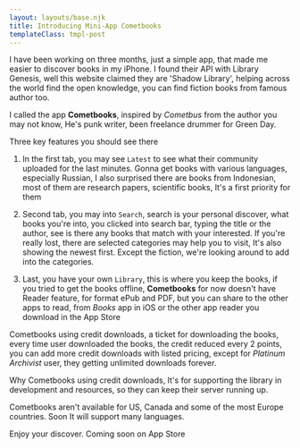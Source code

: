 ```yaml
---
layout: layouts/base.njk
title: Introducing Mini-App Cometbooks
templateClass: tmpl-post
---
```


I have been working on three months, just a simple app, that made me easier to discover books in my iPhone. I found their API with Library Genesis, well this website claimed they are 'Shadow Library', helping across the world find the open knowledge, you can find fiction books from famous author too.

I called the app **Cometbooks**, inspired by *Cometbus* from the author you may not know, He's punk writer, been freelance drummer for Green Day.

Three key features you should see there

1. In the first tab, you may see `Latest` to see what their community uploaded for the last minutes. Gonna get books with various languages, especially Russian, I also surprised there are books from Indonesian, most of them are research papers, scientific books, It's a first priority for them

2. Second tab, you may into `Search`, search is your personal discover, what books you're into, you clicked into search bar, typing the title or the author, see is there any books that match with your interested. If you're really lost, there are selected categories may help you to visit, It's also showing the newest first. Except the fiction, we're looking around to add into the categories.

3. Last, you have your own `Library`, this is where you keep the books, if you tried to get the books offline, **Cometbooks** for now doesn't have Reader feature, for format ePub and PDF, but you can share to the other apps to read, from *Books* app in iOS or the other app reader you download in the App Store

Cometbooks using credit downloads, a ticket for downloading the books, every time user downloaded the books, the credit reduced every 2 points, you can add more credit downloads with listed pricing, except for *Platinum Archivist* user, they getting unlimited downloads forever.

Why Cometbooks using credit downloads, It's for supporting the library in development and resources, so they can keep their server running up.

Cometbooks aren't available for US, Canada and some of the most Europe countries. Soon It will support many languages.

Enjoy your discover. Coming soon on App Store